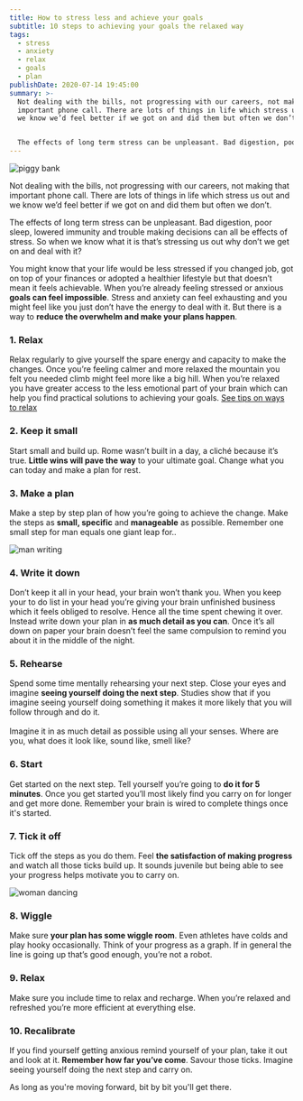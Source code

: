 ```yaml
---
title: How to stress less and achieve your goals
subtitle: 10 steps to achieving your goals the relaxed way
tags:
  - stress
  - anxiety
  - relax
  - goals
  - plan
publishDate: 2020-07-14 19:45:00
summary: >-
  Not dealing with the bills, not progressing with our careers, not making that
  important phone call. There are lots of things in life which stress us out and
  we know we’d feel better if we got on and did them but often we don’t.


  The effects of long term stress can be unpleasant. Bad digestion, poor sleep, lowered immunity and trouble making decisions can all be effects of stress. So when we know what it is that’s stressing us out why don’t we get on and deal with it?
---
```

![piggy bank](/uploads/piggy-bank.jpg "Photo by Damir Spanic on Unsplash")

Not dealing with the bills, not progressing with our careers, not making that important phone call. There are lots of things in life which stress us out and we know we’d feel better if we got on and did them but often we don’t.

The effects of long term stress can be unpleasant. Bad digestion, poor sleep, lowered immunity and trouble making decisions can all be effects of stress. So when we know what it is that’s stressing us out why don’t we get on and deal with it?

You might know that your life would be less stressed if you changed job, got on top of your finances or adopted a healthier lifestyle but that doesn’t mean it feels achievable. When you’re already feeling stressed or anxious **goals can feel impossible**. Stress and anxiety can feel exhausting and you might feel like you just don’t have the energy to deal with it. But there is a way to **reduce the overwhelm and make your plans happen**.

### 1. Relax

Relax regularly to give yourself the spare energy and capacity to make the changes. Once you’re feeling calmer and more relaxed the mountain you felt you needed climb might feel more like a big hill. When you’re relaxed you have greater access to the less emotional part of your brain which can help you find practical solutions to achieving your goals. [See tips on ways to relax](/blog/how-to-relax/)

### 2. Keep it small

Start small and build up. Rome wasn’t built in a day, a cliché because it’s true. **Little wins will pave the way** to your ultimate goal. Change what you can today and make a plan for rest.

### 3. Make a plan

Make a step by step plan of how you’re going to achieve the change. Make the steps as **small, specific** and **manageable** as possible. Remember one small step for man equals one giant leap for..

![man writing](/uploads/man-writing.jpg "Photo by Brad Neathery on Unsplash")

### 4. Write it down

Don’t keep it all in your head, your brain won’t thank you. When you keep your to do list in your head you’re giving your brain unfinished business which it feels obliged to resolve. Hence all the time spent chewing it over. Instead write down your plan in **as much detail as you can**. Once it’s all down on paper your brain doesn’t feel the same compulsion to remind you about it in the middle of the night.

### 5. Rehearse

Spend some time mentally rehearsing your next step. Close your eyes and imagine **seeing yourself doing the next step**. Studies show that if you imagine seeing yourself doing something it makes it more likely that you will follow through and do it. \
\
Imagine it in as much detail as possible using all your senses. Where are you, what does it look like, sound like, smell like?

### 6. Start

Get started on the next step. Tell yourself you’re going to **do it for 5 minutes**. Once you get started you’ll most likely find you carry on for longer and get more done. Remember your brain is wired to complete things once it's started.

### 7. Tick it off

Tick off the steps as you do them. Feel **the satisfaction of making progress** and watch all those ticks build up. It sounds juvenile but being able to see your progress helps motivate you to carry on.

![woman dancing](/uploads/woman-dancing.jpg "Photo by Juan Camilo Navia on Unsplash")

### 8. Wiggle

Make sure **your plan has some wiggle room**. Even athletes have colds and play hooky occasionally. Think of your progress as a graph. If in general the line is going up that’s good enough, you’re not a robot.

### 9. Relax

Make sure you include time to relax and recharge. When you’re relaxed and refreshed you’re more efficient at everything else.

### **10. Recalibrate**

If you find yourself getting anxious remind yourself of your plan, take it out and look at it. **Remember how far you’ve come**. Savour those ticks. Imagine seeing yourself doing the next step and carry on.

As long as you're moving forward, bit by bit you'll get there.